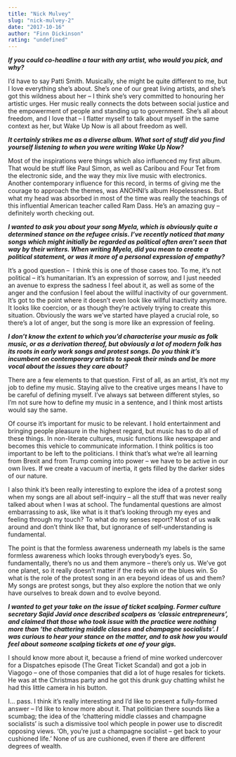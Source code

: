 ```yaml
---
title: "Nick Mulvey"
slug: "nick-mulvey-2"
date: "2017-10-16"
author: "Finn Dickinson"
rating: "undefined"
---
```


_**If you could co-headline a tour with any artist, who would you pick, and why?**_

I’d have to say Patti Smith. Musically, she might be quite different to me, but I love everything she’s about. She’s one of our great living artists, and she’s got this wildness about her – I think she’s very committed to honouring her artistic urges. Her music really connects the dots between social justice and the empowerment of people and standing up to government. She’s all about freedom, and I love that – I flatter myself to talk about myself in the same context as her, but Wake Up Now is all about freedom as well.

_**It certainly strikes me as a diverse album. What sort of stuff did you find yourself listening to when you were writing Wake Up Now?**_

Most of the inspirations were things which also influenced my first album. That would be stuff like Paul Simon, as well as Caribou and Four Tet from the electronic side, and the way they mix live music with electronics. Another contemporary influence for this record, in terms of giving me the courage to approach the themes, was ANOHNI’s album Hopelessness. But what my head was absorbed in most of the time was really the teachings of this influential American teacher called Ram Dass. He’s an amazing guy – definitely worth checking out.

_**I wanted to ask you about your song Myela, which is obviously quite a determined stance on the refugee crisis. I’ve recently noticed that many songs which might initially be regarded as political often aren’t seen that way by their writers. When writing Myela, did you mean to create a political statement, or was it more of a personal expression of empathy?**_

It’s a good question –  I think this is one of those cases too. To me, it’s not political – it’s humanitarian. It’s an expression of sorrow, and I just needed an avenue to express the sadness I feel about it, as well as some of the anger and the confusion I feel about the willful inactivity of our government. It’s got to the point where it doesn’t even look like willful inactivity anymore. It looks like coercion, or as though they’re actively trying to create this situation. Obviously the wars we’ve started have played a crucial role, so there’s a lot of anger, but the song is more like an expression of feeling.

_**I don’t know the extent to which you’d characterise your music as folk music, or as a derivation thereof, but obviously a lot of modern folk has its roots in early work songs and protest songs. Do you think it’s incumbent on contemporary artists to speak their minds and be more vocal about the issues they care about?**_

There are a few elements to that question. First of all, as an artist, it’s not my job to define my music. Staying alive to the creative urges means I have to be careful of defining myself. I’ve always sat between different styles, so I’m not sure how to define my music in a sentence, and I think most artists would say the same.

Of course it’s important for music to be relevant. I hold entertainment and bringing people pleasure in the highest regard, but music has to do all of these things. In non-literate cultures, music functions like newspaper and becomes this vehicle to communicate information. I think politics is too important to be left to the politicians. I think that’s what we’re all learning from Brexit and from Trump coming into power – we have to be active in our own lives. If we create a vacuum of inertia, it gets filled by the darker sides of our nature.

I also think it’s been really interesting to explore the idea of a protest song when my songs are all about self-inquiry – all the stuff that was never really talked about when I was at school. The fundamental questions are almost embarrassing to ask, like what is it that’s looking through my eyes and feeling through my touch? To what do my senses report? Most of us walk around and don’t think like that, but ignorance of self-understanding is fundamental.

The point is that the formless awareness underneath my labels is the same formless awareness which looks through everybody’s eyes. So, fundamentally, there’s no us and them anymore – there’s only us. We’ve got one planet, so it really doesn’t matter if the reds win or the blues win. So what is the role of the protest song in an era beyond ideas of us and them? My songs are protest songs, but they also explore the notion that we only have ourselves to break down and to evolve beyond.

_**I wanted to get your take on the issue of ticket scalping. Former culture secretary Sajid Javid once described scalpers as ‘classic entrepreneurs’, and claimed that those who took issue with the practice were nothing more than ‘the chattering middle classes and champagne socialists’. I was curious to hear your stance on the matter, and to ask how you would feel about someone scalping tickets at one of your gigs.**_

I should know more about it, because a friend of mine worked undercover for a Dispatches episode (The Great Ticket Scandal) and got a job in Viagogo – one of those companies that did a lot of huge resales for tickets. He was at the Christmas party and he got this drunk guy chatting whilst he had this little camera in his button.

I… pass. I think it’s really interesting and I’d like to present a fully-formed answer – I’d like to know more about it. That politician there sounds like a scumbag; the idea of the ‘chattering middle classes and champagne socialists’ is such a dismissive tool which people in power use to discredit opposing views. ‘Oh, you’re just a champagne socialist – get back to your cushioned life.’ None of us are cushioned, even if there are different degrees of wealth.
